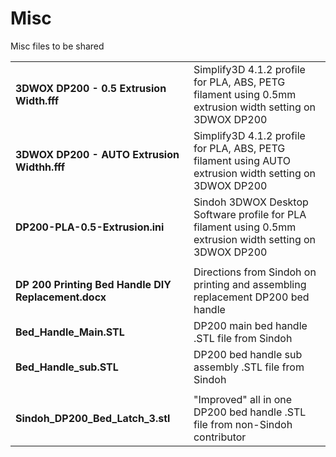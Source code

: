 # Misc
Misc files to be shared

|||
|-|-|
|__3DWOX DP200 - 0.5 Extrusion Width.fff__|Simplify3D 4.1.2 profile for PLA, ABS, PETG filament using 0.5mm extrusion width setting on 3DWOX DP200|
|__3DWOX DP200 - AUTO Extrusion Widthh.fff__|Simplify3D 4.1.2 profile for PLA, ABS, PETG filament using AUTO extrusion width setting on 3DWOX DP200|
|__DP200-PLA-0.5-Extrusion.ini__|Sindoh 3DWOX Desktop Software profile for PLA filament using 0.5mm extrusion width setting on 3DWOX DP200|
| | |
|__DP 200 Printing Bed Handle DIY Replacement.docx__|Directions from Sindoh on printing and assembling replacement DP200 bed handle|
|__Bed_Handle_Main.STL__|DP200 main bed handle .STL file from Sindoh|
|__Bed_Handle_sub.STL__|DP200 bed handle sub assembly .STL file from Sindoh|
| | |
|__Sindoh_DP200_Bed_Latch_3.stl__|"Improved" all in one DP200 bed handle .STL file from non-Sindoh contributor|
